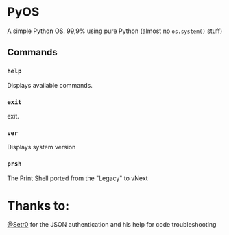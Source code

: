 # PyOS
A simple Python OS. 99,9% using pure Python (almost no `os.system()` stuff)

## Commands

### `help`

Displays available commands.

### `exit`

exit.

### `ver`

Displays system version

### `prsh`

The Print Shell ported from the "Legacy" to vNext

# Thanks to:

[@Setr0](https://github.com/Setr0) for the JSON authentication and his help for code troubleshooting
